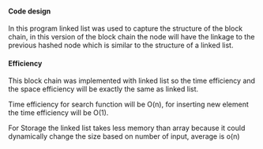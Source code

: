 #### Code design

In this program linked list was used to capture the structure of the block chain, in this version of the block chain the node will have the linkage to the previous hashed node which is similar to the structure of a linked list.

#### Efficiency

This block chain was implemented with linked list so the time efficiency and the space efficiency will be exactly the same as linked list.

Time efficiency for search function will be O(n), for inserting new element the time efficiency will be O(1).

For Storage the linked list takes less memory than array because it could dynamically change the size based on number of input, average is o(n)
